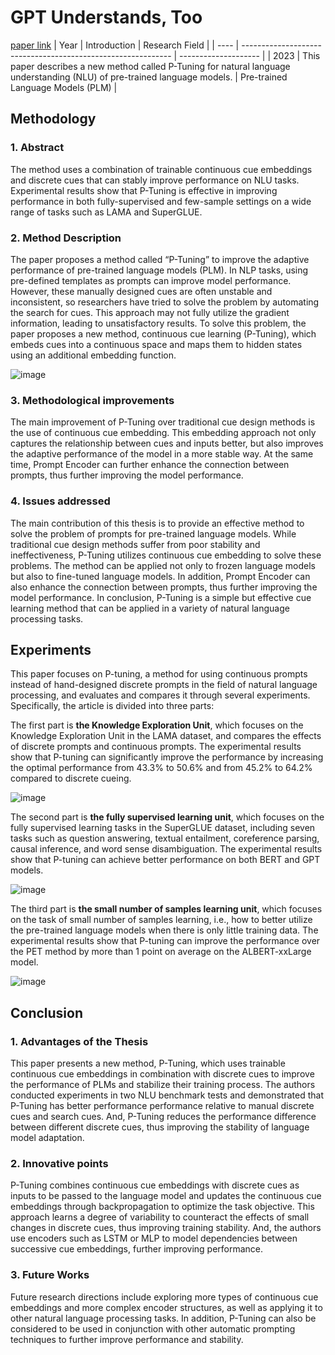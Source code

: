 # GPT Understands, Too
[paper link](https://arxiv.org/pdf/2103.10385) 
| Year | Introduction                                                         | Research Field                 |
| ---- | ------------------------------------------------------------ | -------------------- |
| 2023 | This paper describes a new method called P-Tuning for natural language understanding (NLU) of pre-trained language models.           | Pre-trained Language Models (PLM)        |

## Methodology

### 1. Abstract
The method uses a combination of trainable continuous cue embeddings and discrete cues that can stably improve performance on NLU tasks. Experimental results show that P-Tuning is effective in improving performance in both fully-supervised and few-sample settings on a wide range of tasks such as LAMA and SuperGLUE.

### 2. Method Description 
The paper proposes a method called “P-Tuning” to improve the adaptive performance of pre-trained language models (PLM). In NLP tasks, using pre-defined templates as prompts can improve model performance. However, these manually designed cues are often unstable and inconsistent, so researchers have tried to solve the problem by automating the search for cues. This approach may not fully utilize the gradient information, leading to unsatisfactory results. To solve this problem, the paper proposes a new method, continuous cue learning (P-Tuning), which embeds cues into a continuous space and maps them to hidden states using an additional embedding function.

![image](https://github.com/user-attachments/assets/4a2b8f13-c67f-4de9-b94f-0fb61a493a5f)

### 3. Methodological improvements
The main improvement of P-Tuning over traditional cue design methods is the use of continuous cue embedding. This embedding approach not only captures the relationship between cues and inputs better, but also improves the adaptive performance of the model in a more stable way. At the same time, Prompt Encoder can further enhance the connection between prompts, thus further improving the model performance.

### 4. Issues addressed 
The main contribution of this thesis is to provide an effective method to solve the problem of prompts for pre-trained language models. While traditional cue design methods suffer from poor stability and ineffectiveness, P-Tuning utilizes continuous cue embedding to solve these problems. The method can be applied not only to frozen language models but also to fine-tuned language models. In addition, Prompt Encoder can also enhance the connection between prompts, thus further improving the model performance. In conclusion, P-Tuning is a simple but effective cue learning method that can be applied in a variety of natural language processing tasks.

## Experiments
This paper focuses on P-tuning, a method for using continuous prompts instead of hand-designed discrete prompts in the field of natural language processing, and evaluates and compares it through several experiments. Specifically, the article is divided into three parts:

The first part is **the Knowledge Exploration Unit**, which focuses on the Knowledge Exploration Unit in the LAMA dataset, and compares the effects of discrete prompts and continuous prompts. The experimental results show that P-tuning can significantly improve the performance by increasing the optimal performance from 43.3% to 50.6% and from 45.2% to 64.2% compared to discrete cueing.

![image](https://github.com/user-attachments/assets/fbbe0012-1827-41b7-a1e9-2d0d0cb3f4e5)

The second part is **the fully supervised learning unit**, which focuses on the fully supervised learning tasks in the SuperGLUE dataset, including seven tasks such as question answering, textual entailment, coreference parsing, causal inference, and word sense disambiguation. The experimental results show that P-tuning can achieve better performance on both BERT and GPT models.

![image](https://github.com/user-attachments/assets/6ef61dd2-7432-488b-ae2b-88c737f8eca3)

The third part is **the small number of samples learning unit**, which focuses on the task of small number of samples learning, i.e., how to better utilize the pre-trained language models when there is only little training data. The experimental results show that P-tuning can improve the performance over the PET method by more than 1 point on average on the ALBERT-xxLarge model.  

![image](https://github.com/user-attachments/assets/6769ca0a-3767-4c27-ab55-5a86ebd5b4e4)

## Conclusion

### 1. Advantages of the Thesis
This paper presents a new method, P-Tuning, which uses trainable continuous cue embeddings in combination with discrete cues to improve the performance of PLMs and stabilize their training process. The authors conducted experiments in two NLU benchmark tests and demonstrated that P-Tuning has better performance performance relative to manual discrete cues and search cues. And, P-Tuning reduces the performance difference between different discrete cues, thus improving the stability of language model adaptation.
 
### 2. Innovative points
P-Tuning combines continuous cue embeddings with discrete cues as inputs to be passed to the language model and updates the continuous cue embeddings through backpropagation to optimize the task objective. This approach learns a degree of variability to counteract the effects of small changes in discrete cues, thus improving training stability. And, the authors use encoders such as LSTM or MLP to model dependencies between successive cue embeddings, further improving performance. 

### 3. Future Works
Future research directions include exploring more types of continuous cue embeddings and more complex encoder structures, as well as applying it to other natural language processing tasks. In addition, P-Tuning can also be considered to be used in conjunction with other automatic prompting techniques to further improve performance and stability.   
